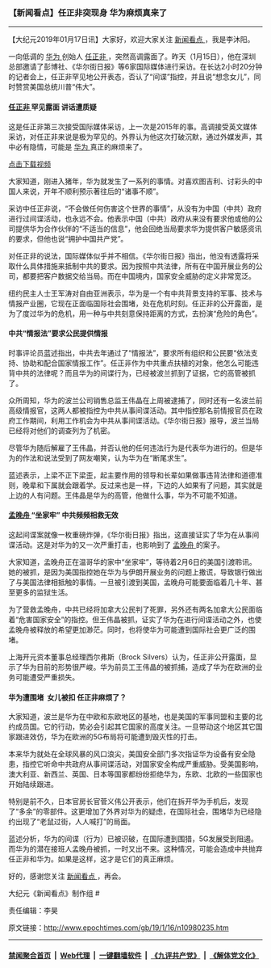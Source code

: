 ### 【新闻看点】任正非突现身 华为麻烦真来了
------------------------

<p>
 【大纪元2019年01月17日讯】大家好，欢迎大家关注
 <a href="http://www.epochtimes.com/gb/tag/%E6%96%B0%E9%97%BB%E7%9C%8B%E7%82%B9.html">
  新闻看点
 </a>
 ，我是李沐阳。
</p>
<p>
 一向低调的
 <a href="http://www.epochtimes.com/gb/tag/%E5%8D%8E%E4%B8%BA.html">
  华为
 </a>
 创始人
 <a href="http://www.epochtimes.com/gb/tag/%E4%BB%BB%E6%AD%A3%E9%9D%9E.html">
  任正非
 </a>
 ，突然高调露面了。昨天（1月15日），他在深圳总部邀请了彭博社、《华尔街日报》等6家国际媒体进行采访。在长达2小时20分钟的记者会上，任正非罕见地公开表态，否认了“间谍”指控，并且说“想念女儿”，同时赞赏美国总统川普“伟大”。
</p>
<h4>
 <a href="http://www.epochtimes.com/gb/tag/%E4%BB%BB%E6%AD%A3%E9%9D%9E.html">
  任正非
 </a>
 罕见露面 讲话遭质疑
</h4>
<p>
 这是任正非第三次接受国际媒体采访，上一次是2015年的事。高调接受英文媒体采访，对任正非来说是极为罕见的。外界认为他这次打破沉默，通过外媒发声，其中必有隐情，可能是
 <a href="http://www.epochtimes.com/gb/tag/%E5%8D%8E%E4%B8%BA.html">
  华为
 </a>
 真正的麻烦来了。
</p>
<div class="video_fit_container">
</div>
<p>
 <a href="https://vs.ntd.tv/2019/0116/82c0848f-80bc-4ae6-74b1-c05de18b776c/video_480p.mp4">
  点击下载视频
 </a>
</p>
<p>
 大家知道，刚进入猪年，华为就发生了一系列的事情。对喜欢图吉利、讨彩头的中国人来说，开年不顺利预示著往后的“诸事不顺”。
</p>
<p>
 采访中任正非说，“不会做任何伤害这个世界的事情”，从没有为中国（中共）政府进行过间谍活动，也永远不会。他表示中国（中共）政府从来没有要求他或他的公司提供华为合作伙伴的“不适当的信息”，他会回绝当局要求华为提供客户敏感资讯的要求，但他也说“拥护中国共产党”。
</p>
<p>
 对任正非的说法，国际媒体似乎并不相信。《华尔街日报》指出，他没有透露将采取什么具体措施来抵制中共的要求。因为按照中共法律，所有在中国开展业务的公司，都要把客户数据交给当局。而在中国境内，国家安全威胁的定义非常宽泛。
</p>
<p>
 纽约民主人士王军涛对自由亚洲表示，华为是一个有中共背景支持的军事、技术与情报产业圈，它现在正面临国际社会围堵，处在危机时刻。任正非的公开露面，是为了度过华为的危机，用一种与中共刻意保持距离的方式，去扮演“危险的角色”。
</p>
<h4>
 中共“情报法”要求公民提供情报
</h4>
<p>
 时事评论员蓝述指出，中共去年通过了“情报法”，要求所有组织和公民要“依法支持、协助和配合国家情报工作”。任正非作为中共重点扶植的对象，他怎么可能违背中共的法律呢？而且华为的间谍行为，已经被波兰抓到了证据，它的高管被抓了。
</p>
<p>
 众所周知，华为的波兰公司销售总监王伟晶在上周被逮捕了，同时还有一名波兰前高级情报官，这两人都被指控为中共从事间谍活动。其中指控那名前情报官员在政府工作期间，利用工作机会为中共从事间谍活动。《华尔街日报》报导，波兰当局已经将对他们的调查列为了机密。
</p>
<p>
 尽管华为随后解雇了王伟晶，并否认他的任何违法行为是代表华为进行的。但是华为的作法和说法受到了网友嘲笑，认为华为在“断尾求生”。
</p>
<p>
 蓝述表示，上梁不正下梁歪，起主要作用的领导和长辈如果做事违背法律和道德准则，晚辈和下属就会跟着学。反过来也是一样，下边的人如果有了问题，其实就是上边的人有问题。王伟晶是华为的高管，他做什么事，华为不可能不知道。
</p>
<h4>
 <a href="http://www.epochtimes.com/gb/tag/%E5%AD%9F%E6%99%9A%E8%88%9F.html">
  孟晚舟
 </a>
 “坐家牢” 中共频频相救无效
</h4>
<p>
 这起间谍案就像一枚重磅炸弹，《华尔街日报》指出，这直接证实了华为在从事间谍活动。这是对华为的又一次严重打击，也影响到了
 <a href="http://www.epochtimes.com/gb/tag/%E5%AD%9F%E6%99%9A%E8%88%9F.html">
  孟晚舟
 </a>
 的案子。
</p>
<p>
 大家知道，孟晚舟正在温哥华的家中“坐家牢”，等待着2月6日的美国引渡聆讯。她的被抓，是因为美国指控她在华为与伊朗开展业务的问题上撒谎，导致银行做出了与美国法律相抵触的事情。一旦被引渡到美国，孟晚舟可能要面临着几十年、甚至更多的监狱生活。
</p>
<p>
 为了营救孟晚舟，中共已经将加拿大公民判了死罪，另外还有两名加拿大公民面临着“危害国家安全”的指控。但王伟晶被抓，证实了华为在进行间谍活动之外，也使孟晚舟被释放的希望更加渺茫。同时，也将使华为可能遭到国际社会更广泛的围堵。
</p>
<p>
 上海开元资本董事总经理西尔弗斯（Brock Silvers）认为，任正非公开露面，显示了华为目前的形势很严峻。华为前员工王伟晶的被抓捕，造成了华为在欧洲的业务可能遭受严重损失。
</p>
<h4>
 华为遭围堵  女儿被扣 任正非麻烦了？
</h4>
<p>
 大家知道，波兰是华为在中欧和东欧地区的基地，也是美国的军事同盟和主要的北约成员国。它的行动，势必会引起其它国家的高度关注。一旦带动这个地区其它国家跟进效仿，华为在欧洲的5G布局将可能遭到毁灭性的打击。
</p>
<p>
 本来华为就处在全球风暴的风口浪尖，美国安全部门多次指证华为设备有安全隐患，指控它听命中共政府从事间谍活动，对国家安全构成严重威胁。受美国影响，澳大利亚、新西兰、英国、日本等国家都纷纷拒绝华为，东欧、北欧的一些国家也开始陆续跟进。
</p>
<p>
 特别是前不久，日本官房长官菅义伟公开表示，他们在拆开华为手机后，发现了“多余”的零部件。这更增加了外界对华为的疑虑，在国际社会，围堵华为已经隐约出现了“老鼠过街，人人喊打”的局面。
</p>
<p>
 蓝述分析，华为的间谍（行为）已被识破，在国际遭到围猎，5G发展受到阻遏。而华为的潜在接班人孟晚舟被抓，一时又出不来。这种情况，可能会造成中共抛弃任正非和华为。如果是这样，这才是它们的真正麻烦。
</p>
<p>
 好的，感谢您关注
 <a href="http://www.epochtimes.com/gb/tag/%E6%96%B0%E9%97%BB%E7%9C%8B%E7%82%B9.html">
  新闻看点
 </a>
 ，再会。
</p>
<p>
 大纪元《新闻看点》制作组 #
</p>
<p>
 责任编辑：李昊
</p>

原文链接：http://www.epochtimes.com/gb/19/1/16/n10980235.htm


------------------------
#### [禁闻聚合首页](https://github.com/gfw-breaker/banned-news/blob/master/README.md) &nbsp;|&nbsp; [Web代理](https://github.com/gfw-breaker/open-proxy/blob/master/README.md) &nbsp;|&nbsp; [一键翻墙软件](https://github.com/gfw-breaker/nogfw/blob/master/README.md) &nbsp;|&nbsp; [《九评共产党》](https://github.com/gfw-breaker/9ping.md/blob/master/README.md#九评之一评共产党是什么) &nbsp;|&nbsp; [《解体党文化》](https://github.com/gfw-breaker/jtdwh.md/blob/master/README.md#绪论)